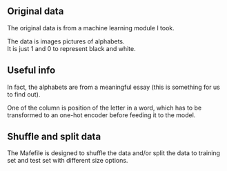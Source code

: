 Original data
----------------

The original data is from a machine learning module I took.

The data is images pictures of alphabets.  
It is just 1 and 0 to represent black and white.


Useful info
-------------------

In fact, the alphabets are from a meaningful essay (this is something for us to find out).

One of the column is position of the letter in a word,
which has to be transformed to an one-hot encoder before feeding it to the model.


Shuffle and split data
---------------------------

The Mafefile is designed to shuffle the data and/or split the data to training set and test set with different size options.
